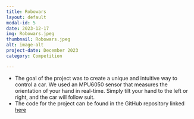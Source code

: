 ```yaml
---
title: Robowars 
layout: default
modal-id: 5
date: 2023-12-17
img: Robowars.jpeg
thumbnail: Robowars.jpeg
alt: image-alt
project-date: December 2023
category: Competition

---
```


<ul>
    <li>
         The goal of the project was to create a unique and intuitive way to control a car. We used an MPU6050 sensor that measures the orientation of your hand in real-time. Simply tilt your hand to the left or right, and the car will follow suit.
    </li>
    <li>
          The code for the project can be found in the GitHub repository linked  <a href="https://github.com/Supernovatux/Gesture_Controlled_Car">here</a>     </li>
</ul>

